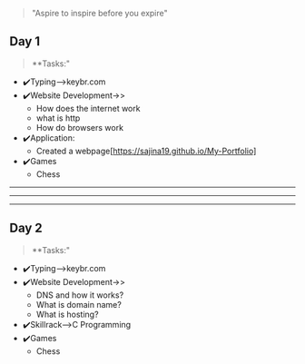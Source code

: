 >"Aspire to inspire before you expire"

## Day 1 ##
>**Tasks:"
- ✔️Typing-->keybr.com
- ✔️Website Development->>
    - How does the internet work
    - what is http
    - How do browsers work
- ✔️Application: 
    - Created a webpage[https://sajina19.github.io/My-Portfolio]    
- ✔️Games
    - Chess
***
***
***
## Day 2 ##
>**Tasks:"
- ✔️Typing-->keybr.com
- ✔️Website Development->>
    - DNS and how it works?
    - What is domain name?
    - What is hosting?
- ✔️Skillrack-->C Programming
- ✔️Games
    - Chess


